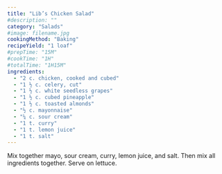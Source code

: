 ```yaml
---
title: "Lib’s Chicken Salad"
#description: ""
category: "Salads"
#image: filename.jpg
cookingMethod: "Baking"
recipeYield: "1 loaf"
#prepTime: "15M"
#cookTime: "1H"
#totalTime: "1H15M"
ingredients:
  - "2 c. chicken, cooked and cubed"
  - "1 ½ c. celery, cut"
  - "1 ½ c. white seedless grapes"
  - "1 ½ c. cubed pineapple"
  - "1 ½ c. toasted almonds"
  - "½ c. mayonnaise"
  - "¼ c. sour cream"
  - "1 t. curry"
  - "1 t. lemon juice"
  - "1 t. salt"
---
```


Mix together mayo, sour cream, curry, lemon juice, and salt.
Then mix all ingredients together.
Serve on lettuce.
